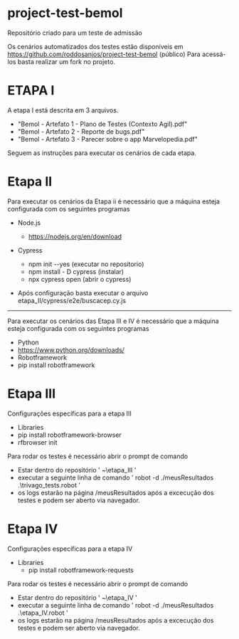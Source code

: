 # project-test-bemol
Repositório criado para um teste de admissão 

Os cenários automatizados dos testes estão disponíveis em https://github.com/roddosanjos/project-test-bemol (público)
Para acessá-los basta realizar um fork no projeto. 

#   ETAPA I
A etapa I está descrita em 3 arquivos.
- "Bemol - Artefato 1 - Plano de Testes (Contexto Agil).pdf"
- "Bemol - Artefato 2 - Reporte de bugs.pdf"
- "Bemol - Artefato 3 - Parecer sobre o app Marvelopedia.pdf"



Seguem as instruções para executar os cenários de cada etapa.

#   Etapa II
Para executar os cenários da Etapa ii é necessário que a máquina esteja configurada com os seguintes programas
- Node.js   
    - https://nodejs.org/en/download
- Cypress  
    - npm init --yes (executar no repositorio)
    - npm install - D cypress (instalar)
    - npx cypress open (abrir o cypress)

- Após configuração basta executar o arquivo etapa_II/cypress/e2e/buscacep.cy.js
________________________________________________________________________________________________

Para executar os cenários das Etapa III e IV é necessário que a máquina esteja configurada com os seguintes programas

- Python
 - https://www.python.org/downloads/
- Robotframework
 - pip install robotframework 


#   Etapa III
Configurações específicas para a etapa III
- Libraries 
 - pip install robotframework-browser
 - rfbrowser init

Para rodar os testes é necessário abrir o prompt de comando
- Estar dentro do repositório ' ~\etapa_III '
- executar a seguinte linha de comando  ' robot -d ./meusResultados .\trivago_tests.robot '
- os logs estarão na página /meusResultados após a excecução dos testes e podem ser aberto via navegador.



#   Etapa IV
Configurações específicas para a etapa IV
- Libraries
    - pip install robotframework-requests

Para rodar os testes é necessário abrir o prompt de comando
- Estar dentro do repositório ' ~\etapa_IV '
- executar a seguinte linha de comando  ' robot -d ./meusResultados .\etapa_IV.robot '
- os logs estarão na página /meusResultados após a excecução dos testes e podem ser aberto via navegador.